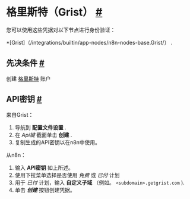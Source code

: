 


 格里斯特（Grist）
 [#](#grist "永久链接")
=====================================



 您可以使用这些凭据对以下节点进行身份验证：
 


*[Grist]（/integrations/builtin/app-nodes/n8n-nodes-base.Grist/）
 .



 先决条件
 [#](#先决条件 "永久链接")
-----------------------------------------------------



 创建
 [格里斯特](https://getgrist.com/) 
 账户
 



 API密钥
 [#](#api键 "永久链接")
-----------------------------------------



 来自Grist：
 


1. 导航到
 **配置文件设置**
 .
2. 在
 *Api键*
 截面单击
 **创建**
 .
3. 复制生成的API密钥以在n8n中使用。



 从n8n：
 


1. 输入
 **API密钥**
 如上所述。
2. 使用下拉菜单选择是否使用
 *免费*
 或
 *已付*
 计划
3. 用于
 *已付*
 计划，输入
 **自定义子域**
 （例如。
 `<subdomain>.getgrist.com`
 ).
4. 单击
 ***创建***
 按钮创建凭据。




